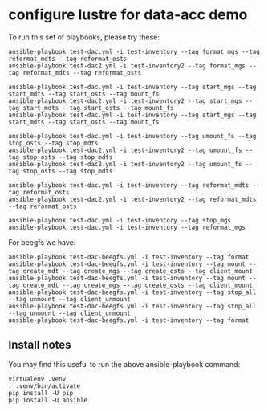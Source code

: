 # configure lustre for data-acc demo

To run this set of playbooks, please try these:

    ansible-playbook test-dac.yml -i test-inventory --tag format_mgs --tag reformat_mdts --tag reformat_osts
    ansible-playbook test-dac2.yml -i test-inventory2 --tag format_mgs --tag reformat_mdts --tag reformat_osts

    ansible-playbook test-dac.yml -i test-inventory --tag start_mgs --tag start_mdts --tag start_osts --tag mount_fs
    ansible-playbook test-dac2.yml -i test-inventory2 --tag start_mgs --tag start_mdts --tag start_osts --tag mount_fs
    ansible-playbook test-dac.yml -i test-inventory --tag start_mgs --tag start_mdts --tag start_osts --tag mount_fs

    ansible-playbook test-dac.yml -i test-inventory --tag umount_fs --tag stop_osts --tag stop_mdts
    ansible-playbook test-dac2.yml -i test-inventory2 --tag umount_fs --tag stop_osts --tag stop_mdts
    ansible-playbook test-dac2.yml -i test-inventory2 --tag umount_fs --tag stop_osts --tag stop_mdts

    ansible-playbook test-dac.yml -i test-inventory --tag reformat_mdts --tag reformat_osts
    ansible-playbook test-dac2.yml -i test-inventory2 --tag reformat_mdts --tag reformat_osts

    ansible-playbook test-dac.yml -i test-inventory --tag stop_mgs
    ansible-playbook test-dac.yml -i test-inventory --tag reformat_mgs


For beegfs we have:

    ansible-playbook test-dac-beegfs.yml -i test-inventory --tag format
    ansible-playbook test-dac-beegfs.yml -i test-inventory --tag mount --tag create_mdt --tag create_mgs --tag create_osts --tag client_mount
    ansible-playbook test-dac-beegfs.yml -i test-inventory --tag mount --tag create_mdt --tag create_mgs --tag create_osts --tag client_mount
    ansible-playbook test-dac-beegfs.yml -i test-inventory --tag stop_all --tag unmount --tag client_unmount
    ansible-playbook test-dac-beegfs.yml -i test-inventory --tag stop_all --tag unmount --tag client_unmount
    ansible-playbook test-dac-beegfs.yml -i test-inventory --tag format

## Install notes

You may find this useful to run the above ansible-playbook command:

    virtualenv .venv
    . .venv/bin/activate
    pip install -U pip
    pip install -U ansible
